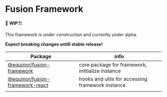 # Fusion Framework
🚨 **WIP**🏗

This framework is under construction and currently under alpha.

__Expect breaking changes untill stable release!__

|Package|info|
|-|-|
|[@equinor/fusion-framework](/packages/framework) |core package for framework, inittialize instance|
|[@equinor/fusion-framework-react](/packages/react) |hooks and utils for accessing framework instance|
|||